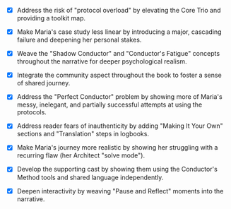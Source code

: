 - [x] Address the risk of "protocol overload" by elevating the Core Trio and providing a toolkit map.
- [x] Make Maria's case study less linear by introducing a major, cascading failure and deepening her personal stakes.
- [x] Weave the "Shadow Conductor" and "Conductor's Fatigue" concepts throughout the narrative for deeper psychological realism.
- [x] Integrate the community aspect throughout the book to foster a sense of shared journey.
- [x] Address the "Perfect Conductor" problem by showing more of Maria's messy, inelegant, and partially successful attempts at using the protocols.
- [x] Address reader fears of inauthenticity by adding "Making It Your Own" sections and "Translation" steps in logbooks.
- [x] Make Maria's journey more realistic by showing her struggling with a recurring flaw (her Architect "solve mode").
- [x] Develop the supporting cast by showing them using the Conductor's Method tools and shared language independently.
- [x] Deepen interactivity by weaving "Pause and Reflect" moments into the narrative.
      